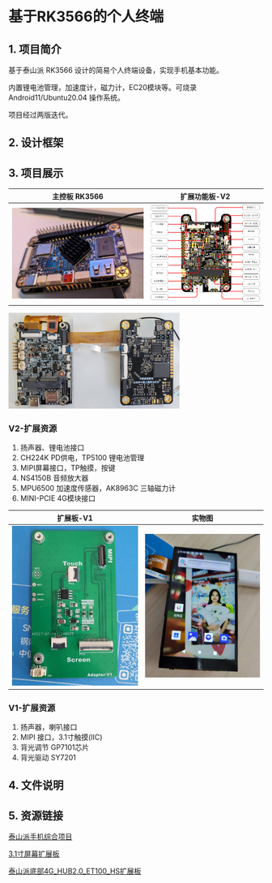 # 基于RK3566的个人终端

## 1. 项目简介

基于泰山派 RK3566 设计的简易个人终端设备，实现手机基本功能。

内置锂电池管理，加速度计，磁力计，EC20模块等。可烧录Android11/Ubuntu20.04 操作系统。

项目经过两版迭代。

## 2. 设计框架



## 3. 项目展示

|                        主控板 RK3566                        |                        扩展功能板-V2                         |
| :---------------------------------------------------------: | :----------------------------------------------------------: |
| <img src="README.assets/tspi-pic.jpg" style="zoom: 50%;" /> | <img src="README.assets/exp-board.png" style="zoom: 33%;" /> |

<img src="README.assets/V2-实物.jpg" style="zoom: 33%;" />



### V2-扩展资源

1. 扬声器、锂电池接口
2. CH224K PD供电，TP5100 锂电池管理
3. MIPI屏幕接口，TP触摸，按键
4. NS4150B 音频放大器
5. MPU6500 加速度传感器，AK8963C 三轴磁力计
6. MINI-PCIE 4G模块接口



|                         扩展板-V1                          |                          实物图                           |
| :--------------------------------------------------------: | :-------------------------------------------------------: |
| <img src="README.assets/V1-实物.jpg" style="zoom: 50%;" /> | <img src="README.assets/V1-展示.jpg" style="zoom:50%;" /> |

### V1-扩展资源

1. 扬声器，喇叭接口
2. MIPI 接口，3.1寸触摸(IIC)
3. 背光调节 GP7101芯片
4. 背光驱动 SY7201



## 4. 文件说明



## 5. 资源链接

[泰山派手机综合项目](https://lceda001.feishu.cn/wiki/K51kwVQ9ViBTeDkYmsRc0YOLnle)

[3.1寸屏幕扩展板](https://oshwhub.com/fengmoxi/tai-shan-pai-3-1-cun-ping-mu-kuo-zhan-ban)

[泰山派底部4G_HUB2.0_ET100_HS扩展板](https://oshwhub.com/li-chuang-kai-fa-ban/tai-shan-pai-di-bu-4g_hub2-0_et100_hs-kuo-zhan-ban)

